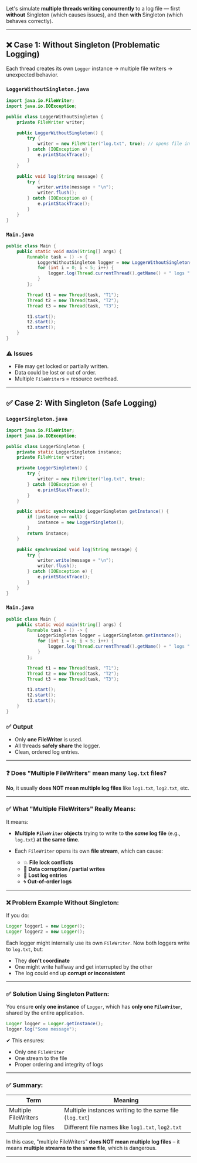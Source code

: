Let's simulate **multiple threads writing concurrently** to a log file — first **without** Singleton (which causes issues), and then **with** Singleton (which behaves correctly).

---

## ❌ Case 1: Without Singleton (Problematic Logging)

Each thread creates its own `Logger` instance → multiple file writers → unexpected behavior.

### `LoggerWithoutSingleton.java`

```java
import java.io.FileWriter;
import java.io.IOException;

public class LoggerWithoutSingleton {
    private FileWriter writer;

    public LoggerWithoutSingleton() {
        try {
            writer = new FileWriter("log.txt", true); // opens file in append mode
        } catch (IOException e) {
            e.printStackTrace();
        }
    }

    public void log(String message) {
        try {
            writer.write(message + "\n");
            writer.flush();
        } catch (IOException e) {
            e.printStackTrace();
        }
    }
}
```

### `Main.java`

```java
public class Main {
    public static void main(String[] args) {
        Runnable task = () -> {
            LoggerWithoutSingleton logger = new LoggerWithoutSingleton();
            for (int i = 0; i < 5; i++) {
                logger.log(Thread.currentThread().getName() + " logs " + i);
            }
        };

        Thread t1 = new Thread(task, "T1");
        Thread t2 = new Thread(task, "T2");
        Thread t3 = new Thread(task, "T3");

        t1.start();
        t2.start();
        t3.start();
    }
}
```

### ⚠️ Issues

* File may get locked or partially written.
* Data could be lost or out of order.
* Multiple `FileWriter`s = resource overhead.

---

## ✅ Case 2: With Singleton (Safe Logging)

### `LoggerSingleton.java`

```java
import java.io.FileWriter;
import java.io.IOException;

public class LoggerSingleton {
    private static LoggerSingleton instance;
    private FileWriter writer;

    private LoggerSingleton() {
        try {
            writer = new FileWriter("log.txt", true);
        } catch (IOException e) {
            e.printStackTrace();
        }
    }

    public static synchronized LoggerSingleton getInstance() {
        if (instance == null) {
            instance = new LoggerSingleton();
        }
        return instance;
    }

    public synchronized void log(String message) {
        try {
            writer.write(message + "\n");
            writer.flush();
        } catch (IOException e) {
            e.printStackTrace();
        }
    }
}
```

### `Main.java`

```java
public class Main {
    public static void main(String[] args) {
        Runnable task = () -> {
            LoggerSingleton logger = LoggerSingleton.getInstance();
            for (int i = 0; i < 5; i++) {
                logger.log(Thread.currentThread().getName() + " logs " + i);
            }
        };

        Thread t1 = new Thread(task, "T1");
        Thread t2 = new Thread(task, "T2");
        Thread t3 = new Thread(task, "T3");

        t1.start();
        t2.start();
        t3.start();
    }
}
```


### ✅ Output

* Only **one FileWriter** is used.
* All threads **safely share** the logger.
* Clean, ordered log entries.

---



### ❓ Does "Multiple FileWriters" mean **many `log.txt` files**?

**No**, it usually **does NOT mean multiple log files** like `log1.txt`, `log2.txt`, etc.

---

### ✅ What "Multiple FileWriters" Really Means:

It means:

* **Multiple `FileWriter` objects** trying to write to **the *same* log file** (e.g., `log.txt`) **at the same time**.
* Each `FileWriter` opens its own **file stream**, which can cause:

  * 💥 **File lock conflicts**
  * 🔄 **Data corruption / partial writes**
  * 🚫 **Lost log entries**
  * 🌀 **Out-of-order logs**

---

### ❌ Problem Example Without Singleton:

If you do:

```java
Logger logger1 = new Logger();
Logger logger2 = new Logger();
```

Each logger might internally use its own `FileWriter`. Now both loggers write to `log.txt`, but:

* They **don't coordinate**
* One might write halfway and get interrupted by the other
* The log could end up **corrupt or inconsistent**

---

### ✅ Solution Using Singleton Pattern:

You ensure **only one instance** of `Logger`, which has **only one `FileWriter`**, shared by the entire application.

```java
Logger logger = Logger.getInstance();
logger.log("Some message");
```

✔ This ensures:

* Only one `FileWriter`
* One stream to the file
* Proper ordering and integrity of logs

---

### ✅ Summary:

| Term                 | Meaning                                                 |
| -------------------- | ------------------------------------------------------- |
| Multiple FileWriters | Multiple instances writing to the same file (`log.txt`) |
| Multiple log files   | Different file names like `log1.txt`, `log2.txt`        |

In this case, "multiple FileWriters" **does NOT mean multiple log files** – it means **multiple streams to the same file**, which is dangerous.

---



